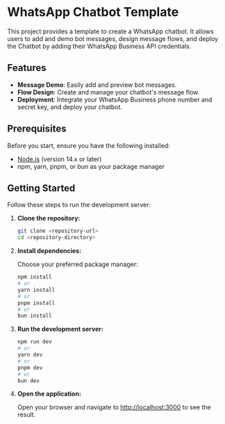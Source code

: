 # WhatsApp Chatbot Template

This project provides a template to create a WhatsApp chatbot. It allows users to add and demo bot messages, design message flows, and deploy the Chatbot by adding their WhatsApp Business API credentials.

## Features

- **Message Demo**: Easily add and preview bot messages.
- **Flow Design**: Create and manage your chatbot's message flow.
- **Deployment**: Integrate your WhatsApp Business phone number and secret key, and deploy your chatbot.

## Prerequisites

Before you start, ensure you have the following installed:

- [Node.js](https://nodejs.org/) (version 14.x or later)
- npm, yarn, pnpm, or bun as your package manager

## Getting Started

Follow these steps to run the development server:

1. **Clone the repository:**

   ```bash
   git clone <repository-url>
   cd <repository-directory>
   ```

2. **Install dependencies:**

   Choose your preferred package manager:

   ```bash
   npm install
   # or
   yarn install
   # or
   pnpm install
   # or
   bun install
   ```

3. **Run the development server:**

   ```bash
   npm run dev
   # or
   yarn dev
   # or
   pnpm dev
   # or
   bun dev
   ```

4. **Open the application:**

   Open your browser and navigate to [http://localhost:3000](http://localhost:3000) to see the result.